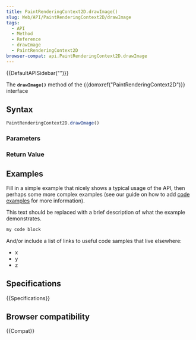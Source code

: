 ```yaml
---
title: PaintRenderingContext2D.drawImage()
slug: Web/API/PaintRenderingContext2D/drawImage
tags:
  - API
  - Method
  - Reference
  - drawImage
  - PaintRenderingContext2D
browser-compat: api.PaintRenderingContext2D.drawImage
---
```

{{DefaultAPISidebar("")}}

The **`drawImage()`** method of the {{domxref("PaintRenderingContext2D")}} interface 

## Syntax

```js
PaintRenderingContext2D.drawImage()
```

### Parameters



### Return Value



## Examples

Fill in a simple example that nicely shows a typical usage of the API, then perhaps some more complex examples (see our guide on how to add [code examples](/en-US/docs/MDN/Contribute/Structures/Code_examples) for more information).

This text should be replaced with a brief description of what the example demonstrates.

```js
my code block
```

And/or include a list of links to useful code samples that live elsewhere:

*   x
*   y
*   z

## Specifications

{{Specifications}}

## Browser compatibility

{{Compat}}

